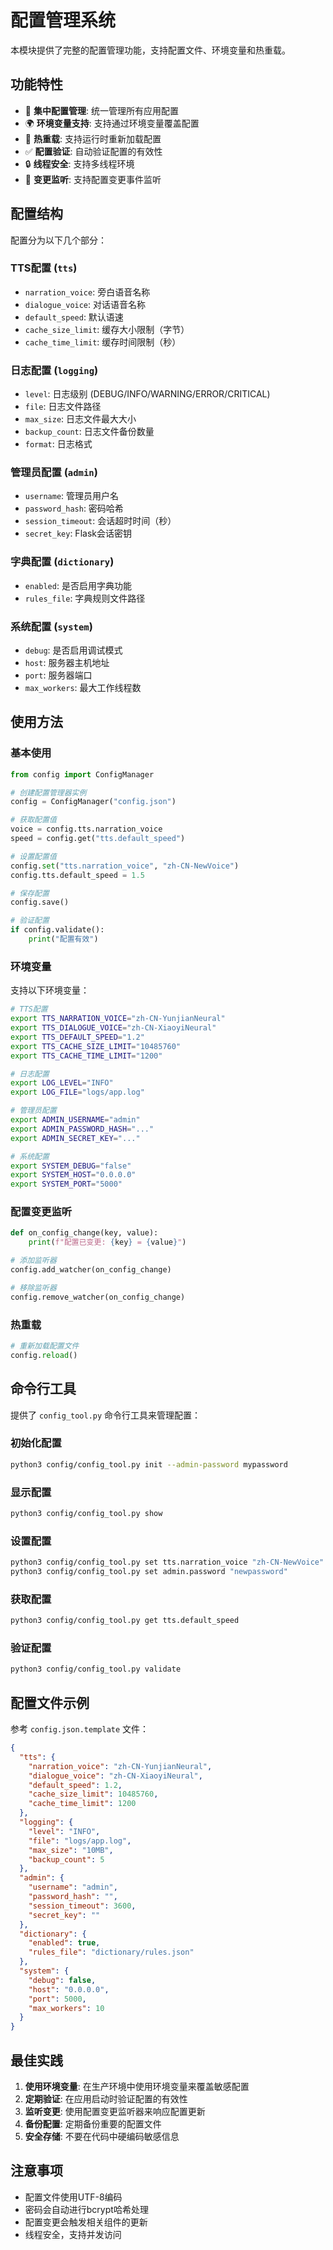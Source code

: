 # 配置管理系统

本模块提供了完整的配置管理功能，支持配置文件、环境变量和热重载。

## 功能特性

- 🔧 **集中配置管理**: 统一管理所有应用配置
- 🌍 **环境变量支持**: 支持通过环境变量覆盖配置
- 🔄 **热重载**: 支持运行时重新加载配置
- ✅ **配置验证**: 自动验证配置的有效性
- 🔒 **线程安全**: 支持多线程环境
- 👀 **变更监听**: 支持配置变更事件监听

## 配置结构

配置分为以下几个部分：

### TTS配置 (`tts`)
- `narration_voice`: 旁白语音名称
- `dialogue_voice`: 对话语音名称  
- `default_speed`: 默认语速
- `cache_size_limit`: 缓存大小限制（字节）
- `cache_time_limit`: 缓存时间限制（秒）

### 日志配置 (`logging`)
- `level`: 日志级别 (DEBUG/INFO/WARNING/ERROR/CRITICAL)
- `file`: 日志文件路径
- `max_size`: 日志文件最大大小
- `backup_count`: 日志文件备份数量
- `format`: 日志格式

### 管理员配置 (`admin`)
- `username`: 管理员用户名
- `password_hash`: 密码哈希
- `session_timeout`: 会话超时时间（秒）
- `secret_key`: Flask会话密钥

### 字典配置 (`dictionary`)
- `enabled`: 是否启用字典功能
- `rules_file`: 字典规则文件路径

### 系统配置 (`system`)
- `debug`: 是否启用调试模式
- `host`: 服务器主机地址
- `port`: 服务器端口
- `max_workers`: 最大工作线程数

## 使用方法

### 基本使用

```python
from config import ConfigManager

# 创建配置管理器实例
config = ConfigManager("config.json")

# 获取配置值
voice = config.tts.narration_voice
speed = config.get("tts.default_speed")

# 设置配置值
config.set("tts.narration_voice", "zh-CN-NewVoice")
config.tts.default_speed = 1.5

# 保存配置
config.save()

# 验证配置
if config.validate():
    print("配置有效")
```

### 环境变量

支持以下环境变量：

```bash
# TTS配置
export TTS_NARRATION_VOICE="zh-CN-YunjianNeural"
export TTS_DIALOGUE_VOICE="zh-CN-XiaoyiNeural"
export TTS_DEFAULT_SPEED="1.2"
export TTS_CACHE_SIZE_LIMIT="10485760"
export TTS_CACHE_TIME_LIMIT="1200"

# 日志配置
export LOG_LEVEL="INFO"
export LOG_FILE="logs/app.log"

# 管理员配置
export ADMIN_USERNAME="admin"
export ADMIN_PASSWORD_HASH="..."
export ADMIN_SECRET_KEY="..."

# 系统配置
export SYSTEM_DEBUG="false"
export SYSTEM_HOST="0.0.0.0"
export SYSTEM_PORT="5000"
```

### 配置变更监听

```python
def on_config_change(key, value):
    print(f"配置已变更: {key} = {value}")

# 添加监听器
config.add_watcher(on_config_change)

# 移除监听器
config.remove_watcher(on_config_change)
```

### 热重载

```python
# 重新加载配置文件
config.reload()
```

## 命令行工具

提供了 `config_tool.py` 命令行工具来管理配置：

### 初始化配置

```bash
python3 config/config_tool.py init --admin-password mypassword
```

### 显示配置

```bash
python3 config/config_tool.py show
```

### 设置配置

```bash
python3 config/config_tool.py set tts.narration_voice "zh-CN-NewVoice"
python3 config/config_tool.py set admin.password "newpassword"
```

### 获取配置

```bash
python3 config/config_tool.py get tts.default_speed
```

### 验证配置

```bash
python3 config/config_tool.py validate
```

## 配置文件示例

参考 `config.json.template` 文件：

```json
{
  "tts": {
    "narration_voice": "zh-CN-YunjianNeural",
    "dialogue_voice": "zh-CN-XiaoyiNeural",
    "default_speed": 1.2,
    "cache_size_limit": 10485760,
    "cache_time_limit": 1200
  },
  "logging": {
    "level": "INFO",
    "file": "logs/app.log",
    "max_size": "10MB",
    "backup_count": 5
  },
  "admin": {
    "username": "admin",
    "password_hash": "",
    "session_timeout": 3600,
    "secret_key": ""
  },
  "dictionary": {
    "enabled": true,
    "rules_file": "dictionary/rules.json"
  },
  "system": {
    "debug": false,
    "host": "0.0.0.0",
    "port": 5000,
    "max_workers": 10
  }
}
```

## 最佳实践

1. **使用环境变量**: 在生产环境中使用环境变量来覆盖敏感配置
2. **定期验证**: 在应用启动时验证配置的有效性
3. **监听变更**: 使用配置变更监听器来响应配置更新
4. **备份配置**: 定期备份重要的配置文件
5. **安全存储**: 不要在代码中硬编码敏感信息

## 注意事项

- 配置文件使用UTF-8编码
- 密码会自动进行bcrypt哈希处理
- 配置变更会触发相关组件的更新
- 线程安全，支持并发访问